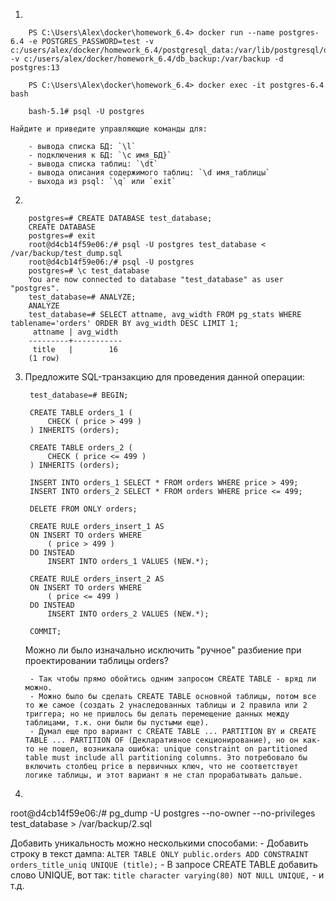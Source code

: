 1.

        PS C:\Users\Alex\docker\homework_6.4> docker run --name postgres-6.4 -e POSTGRES_PASSWORD=test -v c:/users/alex/docker/homework_6.4/postgresql_data:/var/lib/postgresql/data -v c:/users/alex/docker/homework_6.4/db_backup:/var/backup -d postgres:13
        
        PS C:\Users\Alex\docker\homework_6.4> docker exec -it postgres-6.4 bash
        
        bash-5.1# psql -U postgres
        
    Найдите и приведите управляющие команды для:

        - вывода списка БД: `\l`
        - подключения к БД: `\c имя_БД}`
        - вывода списка таблиц: `\dt`
        - вывода описания содержимого таблиц: `\d имя_таблицы`
        - выхода из psql: `\q` или `exit`
    
2.

        postgres=# CREATE DATABASE test_database;
        CREATE DATABASE
        postgres=# exit
        root@d4cb14f59e06:/# psql -U postgres test_database < /var/backup/test_dump.sql
        root@d4cb14f59e06:/# psql -U postgres
        postgres=# \c test_database
        You are now connected to database "test_database" as user "postgres".
        test_database=# ANALYZE;
        ANALYZE
        test_database=# SELECT attname, avg_width FROM pg_stats WHERE tablename='orders' ORDER BY avg_width DESC LIMIT 1;
         attname | avg_width
        ---------+-----------
         title   |        16
        (1 row)

3. Предложите SQL-транзакцию для проведения данной операции:

        test_database=# BEGIN;

        CREATE TABLE orders_1 (
            CHECK ( price > 499 )
        ) INHERITS (orders);

        CREATE TABLE orders_2 (
            CHECK ( price <= 499 )
        ) INHERITS (orders);

        INSERT INTO orders_1 SELECT * FROM orders WHERE price > 499;
        INSERT INTO orders_2 SELECT * FROM orders WHERE price <= 499;

        DELETE FROM ONLY orders;

        CREATE RULE orders_insert_1 AS
        ON INSERT TO orders WHERE
            ( price > 499 )
        DO INSTEAD
            INSERT INTO orders_1 VALUES (NEW.*);
            
        CREATE RULE orders_insert_2 AS
        ON INSERT TO orders WHERE
            ( price <= 499 )
        DO INSTEAD
            INSERT INTO orders_2 VALUES (NEW.*);

        COMMIT;
        
    Можно ли было изначально исключить "ручное" разбиение при проектировании таблицы orders?
    
        - Так чтобы прямо обойтись одним запросом CREATE TABLE - вряд ли можно.
        - Можно было бы сделать CREATE TABLE основной таблицы, потом все то же самое (создать 2 унаследованных таблицы и 2 правила или 2 триггера; но не пришлось бы делать перемещение данных между таблицами, т.к. они были бы пустыми еще).
        - Думал еще про вариант с CREATE TABLE ... PARTITION BY и CREATE TABLE ... PARTITION OF (Декларативное секционирование), но он как-то не пошел, возникала ошибка: unique constraint on partitioned table must include all partitioning columns. Это потребовало бы включить столбец price в первичных ключ, что не соответствует логике таблицы, и этот вариант я не стал прорабатывать дальше.
        
4.

root@d4cb14f59e06:/# pg_dump -U postgres --no-owner --no-privileges test_database > /var/backup/2.sql

Добавить уникальность можно несколькими способами:
    - Добавить строку в текст дампа: `ALTER TABLE ONLY public.orders ADD CONSTRAINT orders_title_uniq UNIQUE (title);`
    - В запросе CREATE TABLE добавить слово UNIQUE, вот так: `title character varying(80) NOT NULL UNIQUE,`
    - и т.д.
